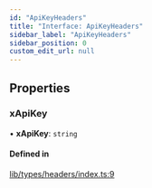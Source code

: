 ```yaml
---
id: "ApiKeyHeaders"
title: "Interface: ApiKeyHeaders"
sidebar_label: "ApiKeyHeaders"
sidebar_position: 0
custom_edit_url: null
---
```


## Properties

### xApiKey

• **xApiKey**: `string`

#### Defined in

[lib/types/headers/index.ts:9](https://github.com/JustaName-id/JustaName-sdk/blob/5718518/packages/@justaname.id/sdk/src/lib/types/headers/index.ts#L9)
